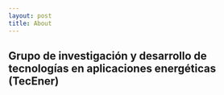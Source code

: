 ```yaml
---
layout: post
title: About
---
```


## Grupo de investigación y desarrollo de tecnologías en aplicaciones energéticas (TecEner)
